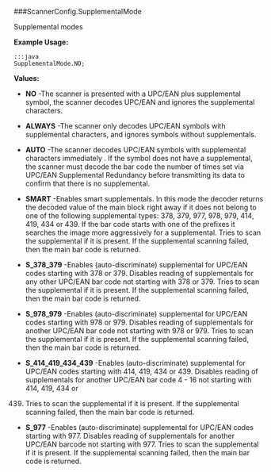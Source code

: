 ###ScannerConfig.SupplementalMode

Supplemental modes

 

**Example Usage:**
	
	:::java	
	SupplementalMode.NO;


**Values:**

* **NO** -The scanner is presented with a UPC/EAN plus supplemental symbol, the
 scanner decodes UPC/EAN and ignores the supplemental characters.

* **ALWAYS** -The scanner only decodes UPC/EAN symbols with supplemental
 characters, and ignores symbols without supplementals.

* **AUTO** -The scanner decodes UPC/EAN symbols with supplemental characters
 immediately . If the symbol does not have a supplemental, the scanner
 must decode the bar code the number of times set via UPC/EAN
 Supplemental Redundancy before transmitting its data to confirm that
 there is no supplemental.

* **SMART** -Enables smart supplementals. In this mode the decoder returns the
 decoded value of the main block right away if it does not belong to
 one of the following supplemental types: 378, 379, 977, 978, 979,
 414, 419, 434 or 439. If the bar code starts with one of the prefixes
 it searches the image more aggressively for a supplemental. Tries to
 scan the supplemental if it is present. If the supplemental scanning
 failed, then the main bar code is returned.

* **S_378_379** -Enables (auto-discriminate) supplemental for UPC/EAN codes starting
 with 378 or 379. Disables reading of supplementals for any other
 UPC/EAN bar code not starting with 378 or 379. Tries to scan the
 supplemental if it is present. If the supplemental scanning failed,
 then the main bar code is returned.

* **S_978_979** -Enables (auto-discriminate) supplemental for UPC/EAN codes starting
 with 978 or 979. Disables reading of supplementals for another
 UPC/EAN bar code not starting with 978 or 979. Tries to scan the
 supplemental if it is present. If the supplemental scanning failed,
 then the main bar code is returned.

* **S_414_419_434_439** -Enables (auto-discriminate) supplemental for UPC/EAN codes starting
 with 414, 419, 434 or 439. Disables reading of supplementals for
 another UPC/EAN bar code 4 - 16 not starting with 414, 419, 434 or
 439. Tries to scan the supplemental if it is present. If the
 supplemental scanning failed, then the main bar code is returned.

* **S_977** -Enables (auto-discriminate) supplemental for UPC/EAN codes starting
 with 977. Disables reading of supplementals for another UPC/EAN
 barcode not starting with 977. Tries to scan the supplemental if it
 is present. If the supplemental scanning failed, then the main bar
 code is returned.

